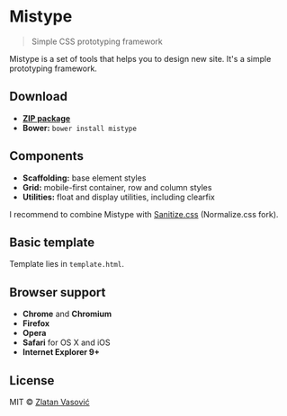 # Mistype

> Simple CSS prototyping framework

Mistype is a set of tools that helps you to design new site. It's a simple
prototyping framework.

## Download

- [**ZIP package**](https://github.com/ZDroid/sanitize.css/archive/master.zip)
- **Bower:** `bower install mistype`

## Components

- **Scaffolding:** base element styles
- **Grid:** mobile-first container, row and column styles
- **Utilities:** float and display utilities, including clearfix

I recommend to combine Mistype with
[Sanitize.css](https://github.com/necolas/normalize.css) (Normalize.css fork).

## Basic template

Template lies in `template.html`.

## Browser support

- **Chrome** and **Chromium**
- **Firefox**
- **Opera**
- **Safari** for OS X and iOS
- **Internet Explorer 9+**

## License

MIT &copy; [Zlatan Vasović](https://github.com/ZDroid)